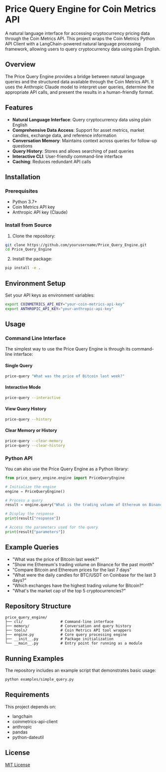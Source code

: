 # Price Query Engine for Coin Metrics API

A natural language interface for accessing cryptocurrency pricing data through the Coin Metrics API. This project wraps the Coin Metrics Python API Client with a LangChain-powered natural language processing framework, allowing users to query cryptocurrency data using plain English.

## Overview

The Price Query Engine provides a bridge between natural language queries and the structured data available through the Coin Metrics API. It uses the Anthropic Claude model to interpret user queries, determine the appropriate API calls, and present the results in a human-friendly format.

## Features

- **Natural Language Interface**: Query cryptocurrency data using plain English
- **Comprehensive Data Access**: Support for asset metrics, market candles, exchange data, and reference information
- **Conversation Memory**: Maintains context across queries for follow-up questions
- **Query History**: Stores and allows searching of past queries
- **Interactive CLI**: User-friendly command-line interface
- **Caching**: Reduces redundant API calls

## Installation

### Prerequisites

- Python 3.7+
- Coin Metrics API key
- Anthropic API key (Claude)

### Install from Source

1. Clone the repository:
```bash
git clone https://github.com/yourusername/Price_Query_Engine.git
cd Price_Query_Engine
```

2. Install the package:
```bash
pip install -e .
```

## Environment Setup

Set your API keys as environment variables:

```bash
export COINMETRICS_API_KEY="your-coin-metrics-api-key"
export ANTHROPIC_API_KEY="your-anthropic-api-key"
```

## Usage

### Command Line Interface

The simplest way to use the Price Query Engine is through its command-line interface:

#### Single Query

```bash
price-query "What was the price of Bitcoin last week?"
```

#### Interactive Mode

```bash
price-query --interactive
```

#### View Query History

```bash
price-query --history
```

#### Clear Memory or History

```bash
price-query --clear-memory
price-query --clear-history
```

### Python API

You can also use the Price Query Engine as a Python library:

```python
from price_query_engine.engine import PriceQueryEngine

# Initialize the engine
engine = PriceQueryEngine()

# Process a query
result = engine.query("What is the trading volume of Ethereum on Binance for the past month?")

# Display the response
print(result["response"])

# Access the parameters used for the query
print(result["parameters"])
```

## Example Queries

- "What was the price of Bitcoin last week?"
- "Show me Ethereum's trading volume on Binance for the past month"
- "Compare Bitcoin and Ethereum prices for the last 7 days"
- "What were the daily candles for BTC/USDT on Coinbase for the last 3 days?"
- "Which exchanges have the highest trading volume for Bitcoin?"
- "What's the market cap of the top 5 cryptocurrencies?"

## Repository Structure

```
price_query_engine/
├── cli/                 # Command-line interface
├── memory/              # Conversation and query history
├── tools/               # Coin Metrics API tool wrappers
├── engine.py            # Core query processing engine
├── __init__.py          # Package initialization
└── __main__.py          # Entry point for running as a module
```

## Running Examples

The repository includes an example script that demonstrates basic usage:

```bash
python examples/simple_query.py
```

## Requirements

This project depends on:
- langchain
- coinmetrics-api-client
- anthropic
- pandas
- python-dateutil

## License

[MIT License](LICENSE)
